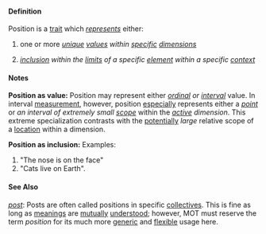 #### Definition

Position is a [trait](https://github.com/gcassel/Modular-Organization-Terminology/blob/master/terms/trait.md) which *[represents](https://github.com/gcassel/Modular-Organization-Terminology/blob/master/terms/represent.md)* either: 

1. one or more *[unique](https://github.com/gcassel/Modular-Organization-Terminology/blob/master/terms/unique.md) [values](https://github.com/gcassel/Modular-Organization-Terminology/blob/master/terms/value.md) within [specific](https://github.com/gcassel/Modular-Organization-Terminology/blob/master/terms/specific.md) [dimensions](https://github.com/gcassel/Modular-Organization-Terminology/blob/master/terms/dimension.md)*

2. *[inclusion](https://github.com/gcassel/Modular-Organization-Terminology/blob/master/terms/include.md) within the [limits](https://github.com/gcassel/Modular-Organization-Terminology/blob/master/terms/limit.md) of a specific [element](https://github.com/gcassel/Modular-Organization-Terminology/blob/master/terms/element.md) within a specific [context](https://github.com/gcassel/Modular-Organization-Terminology/blob/master/terms/context.md)*

#### Notes

**Position as value:** Position may represent either *[ordinal](https://github.com/gcassel/Modular-Organization-Terminology/blob/master/terms/order.md) or [interval](https://github.com/gcassel/Modular-Organization-Terminology/blob/master/terms/interval.md)* value.  In interval [measurement](https://github.com/gcassel/Modular-Organization-Terminology/blob/master/terms/measure.md), however, position [especially](https://github.com/gcassel/Modular-Organization-Terminology/blob/master/terms/specialize.md) represents either a *[point](https://github.com/gcassel/Modular-Organization-Terminology/blob/master/terms/point.md)* or *an interval of extremely small [scope](https://github.com/gcassel/Modular-Organization-Terminology/blob/master/terms/scope.md)* within the *[active](https://github.com/gcassel/Modular-Organization-Terminology/blob/master/terms/active.md) dimension*.  This extreme specialization contrasts with the [potentially](https://github.com/gcassel/Modular-Organization-Terminology/blob/master/terms/potential.md) *large* relative scope of a [location](https://github.com/gcassel/Modular-Organization-Terminology/blob/master/terms/location.md) within a dimension.

**Position as inclusion:** Examples:
1. "The nose is on the face"
2. "Cats live on Earth".

#### See Also

*[post](https://github.com/gcassel/Modular-Organizing-Terminology/blob/master/terms/post.md)*: Posts are often called positions in specific [collectives](https://github.com/gcassel/Modular-Organizing-Terminology/blob/master/terms/collective.md).  This is fine as long as [meanings](https://github.com/gcassel/Modular-Organizing-Terminology/blob/master/terms/mean.md) are [mutually](https://github.com/gcassel/Modular-Organizing-Terminology/blob/master/terms/mutual.md) [understood](https://github.com/gcassel/Modular-Organizing-Terminology/blob/master/terms/understand.md); however, MOT must reserve the term *position* for its much more [generic](https://github.com/gcassel/Modular-Organizing-Terminology/blob/master/terms/generic.md) and [flexible](https://github.com/gcassel/Modular-Organizing-Terminology/blob/master/terms/flexible.md) usage here.
